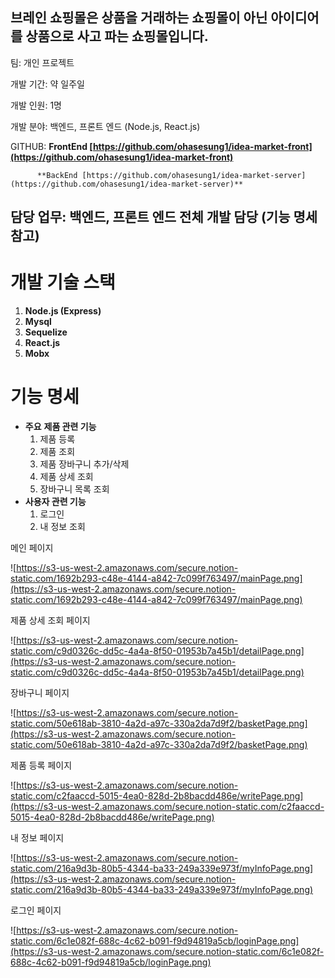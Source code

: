 ## 브레인 쇼핑몰은 상품을 거래하는 쇼핑몰이 아닌 아이디어를 상품으로 사고 파는 쇼핑몰입니다.

팀: 개인 프로젝트

개발 기간:  약 일주일

개발 인원: 1명

개발 분야: 백엔드, 프론트 엔드 (Node.js, React.js)

GITHUB:  **FrontEnd  [](https://github.com/MDEV-DGSW/DodamDodam_DID_Server)[https://github.com/ohasesung1/idea-market-front](https://github.com/ohasesung1/idea-market-front)**

          **BackEnd [https://github.com/ohasesung1/idea-market-server](https://github.com/ohasesung1/idea-market-server)**

## 담당 업무: 백엔드, 프론트 엔드 전체 개발 담당 (기능 명세 참고)

# 개발 기술 스택

1. **Node.js (Express)**
2. **Mysql**
3. **Sequelize**
4. **React.js**
5. **Mobx**

# 기능 명세

- **주요** **제품 관련  기능**
    1. 제품 등록
    2. 제품 조회
    3. 제품 장바구니 추가/삭제
    4. 제품 상세 조회 
    5. 장바구니 목록 조회
- **사용자 관련 기능**
    1. 로그인
    2. 내 정보 조회

메인 페이지

![https://s3-us-west-2.amazonaws.com/secure.notion-static.com/1692b293-c48e-4144-a842-7c099f763497/mainPage.png](https://s3-us-west-2.amazonaws.com/secure.notion-static.com/1692b293-c48e-4144-a842-7c099f763497/mainPage.png)

제품 상세 조회 페이지

![https://s3-us-west-2.amazonaws.com/secure.notion-static.com/c9d0326c-dd5c-4a4a-8f50-01953b7a45b1/detailPage.png](https://s3-us-west-2.amazonaws.com/secure.notion-static.com/c9d0326c-dd5c-4a4a-8f50-01953b7a45b1/detailPage.png)

장바구니 페이지

![https://s3-us-west-2.amazonaws.com/secure.notion-static.com/50e618ab-3810-4a2d-a97c-330a2da7d9f2/basketPage.png](https://s3-us-west-2.amazonaws.com/secure.notion-static.com/50e618ab-3810-4a2d-a97c-330a2da7d9f2/basketPage.png)

제품 등록 페이지

![https://s3-us-west-2.amazonaws.com/secure.notion-static.com/c2faaccd-5015-4ea0-828d-2b8bacdd486e/writePage.png](https://s3-us-west-2.amazonaws.com/secure.notion-static.com/c2faaccd-5015-4ea0-828d-2b8bacdd486e/writePage.png)

내 정보 페이지

![https://s3-us-west-2.amazonaws.com/secure.notion-static.com/216a9d3b-80b5-4344-ba33-249a339e973f/myInfoPage.png](https://s3-us-west-2.amazonaws.com/secure.notion-static.com/216a9d3b-80b5-4344-ba33-249a339e973f/myInfoPage.png)

 

로그인 페이지

![https://s3-us-west-2.amazonaws.com/secure.notion-static.com/6c1e082f-688c-4c62-b091-f9d94819a5cb/loginPage.png](https://s3-us-west-2.amazonaws.com/secure.notion-static.com/6c1e082f-688c-4c62-b091-f9d94819a5cb/loginPage.png)
